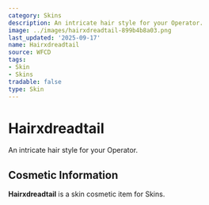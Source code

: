 ```yaml
---
category: Skins
description: An intricate hair style for your Operator.
image: ../images/hairxdreadtail-899b4b8a03.png
last_updated: '2025-09-17'
name: Hairxdreadtail
source: WFCD
tags:
- Skin
- Skins
tradable: false
type: Skin
---
```


# Hairxdreadtail

An intricate hair style for your Operator.

## Cosmetic Information

**Hairxdreadtail** is a skin cosmetic item for Skins.


